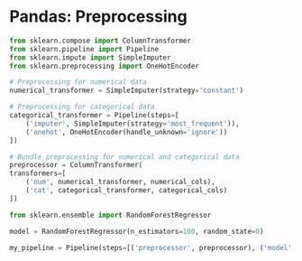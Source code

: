 # Pandas: Preprocessing
```python
from sklearn.compose import ColumnTransformer
from sklearn.pipeline import Pipeline
from sklearn.impute import SimpleImputer
from sklearn.preprocessing import OneHotEncoder

# Preprocessing for numerical data
numerical_transformer = SimpleImputer(strategy='constant')

# Preprocessing for categorical data
categorical_transformer = Pipeline(steps=[
    ('imputer', SimpleImputer(strategy='most_frequent')),
    ('onehot', OneHotEncoder(handle_unknown='ignore'))
])

# Bundle preprocessing for numerical and categorical data
preprocessor = ColumnTransformer(
transformers=[
	('num', numerical_transformer, numerical_cols), 
	('cat', categorical_transformer, categorical_cols)
])

from sklearn.ensemble import RandomForestRegressor

model = RandomForestRegressor(n_estimators=100, random_state=0)

my_pipeline = Pipeline(steps=[('preprocessor', preprocessor), ('model', model)])
```



<!-- #anki/tag/Python #anki/deck/Programming -->

<!-- {BearID:FA018E26-72FF-4462-83F9-B60B2CA6DFDF-78674-00000426AAF14779} -->
